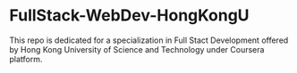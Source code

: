 # FullStack-WebDev-HongKongU <br>
This repo is dedicated for a specialization in Full Stact Development offered <br>
by Hong Kong University of Science and Technology under Coursera platform.
